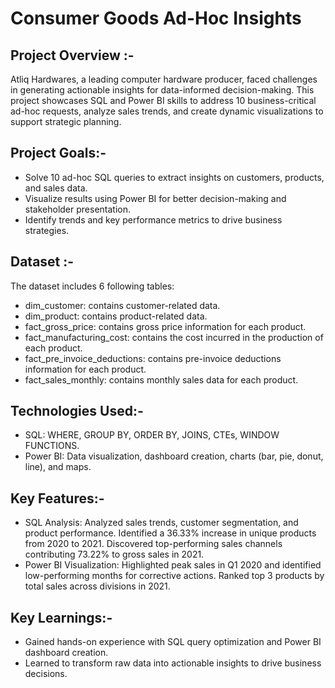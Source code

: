 # Consumer Goods Ad-Hoc Insights

## Project Overview :-
Atliq Hardwares, a leading computer hardware producer, faced challenges in generating actionable insights for data-informed decision-making. This project showcases SQL and Power BI skills to address 10 business-critical ad-hoc requests, analyze sales trends, and create dynamic visualizations to support strategic planning.

## Project Goals:-
- Solve 10 ad-hoc SQL queries to extract insights on customers, products, and sales data.
- Visualize results using Power BI for better decision-making and stakeholder presentation.
- Identify trends and key performance metrics to drive business strategies.

## Dataset :-
The dataset includes 6 following tables:

- dim_customer: contains customer-related data.
- dim_product: contains product-related data.
- fact_gross_price: contains gross price information for each product.
- fact_manufacturing_cost: contains the cost incurred in the production of each product.
- fact_pre_invoice_deductions: contains pre-invoice deductions information for each product.
- fact_sales_monthly: contains monthly sales data for each product.

## Technologies Used:-
- SQL: WHERE, GROUP BY, ORDER BY, JOINS, CTEs, WINDOW FUNCTIONS.
- Power BI: Data visualization, dashboard creation, charts (bar, pie, donut, line), and maps.
  
## Key Features:-
- SQL Analysis: Analyzed sales trends, customer segmentation, and product performance. Identified a 36.33% increase in unique products from 2020 to 2021. Discovered top-performing sales channels contributing 73.22% to gross sales in 2021.
- Power BI Visualization: Highlighted peak sales in Q1 2020 and identified low-performing months for corrective actions. Ranked top 3 products by total sales across divisions in 2021.

## Key Learnings:-
- Gained hands-on experience with SQL query optimization and Power BI dashboard creation.
- Learned to transform raw data into actionable insights to drive business decisions.
